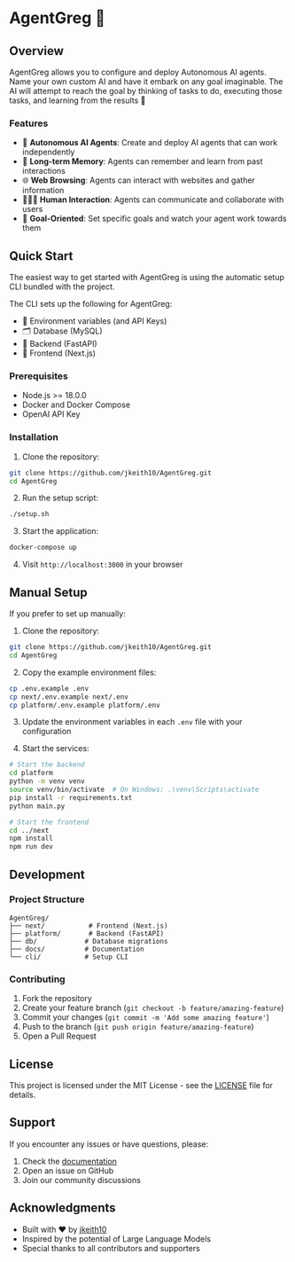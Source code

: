# AgentGreg 🤖



## Overview

AgentGreg allows you to configure and deploy Autonomous AI agents. Name your own custom AI and have it embark on any goal imaginable. The AI will attempt to reach the goal by thinking of tasks to do, executing those tasks, and learning from the results 🚀

### Features

- 🤖 **Autonomous AI Agents**: Create and deploy AI agents that can work independently
- 🧠 **Long-term Memory**: Agents can remember and learn from past interactions
- 🌐 **Web Browsing**: Agents can interact with websites and gather information
- 👨‍👩‍👦 **Human Interaction**: Agents can communicate and collaborate with users
- 🎯 **Goal-Oriented**: Set specific goals and watch your agent work towards them

## Quick Start

The easiest way to get started with AgentGreg is using the automatic setup CLI bundled with the project.

The CLI sets up the following for AgentGreg:
- 🔐 Environment variables (and API Keys)
- 🗂️ Database (MySQL)
- 🤖 Backend (FastAPI)
- 🎨 Frontend (Next.js)

### Prerequisites

- Node.js >= 18.0.0
- Docker and Docker Compose
- OpenAI API Key

### Installation

1. Clone the repository:
```bash
git clone https://github.com/jkeith10/AgentGreg.git
cd AgentGreg
```

2. Run the setup script:
```bash
./setup.sh
```

3. Start the application:
```bash
docker-compose up
```

4. Visit `http://localhost:3000` in your browser

## Manual Setup

If you prefer to set up manually:

1. Clone the repository:
```bash
git clone https://github.com/jkeith10/AgentGreg.git
cd AgentGreg
```

2. Copy the example environment files:
```bash
cp .env.example .env
cp next/.env.example next/.env
cp platform/.env.example platform/.env
```

3. Update the environment variables in each `.env` file with your configuration

4. Start the services:
```bash
# Start the backend
cd platform
python -m venv venv
source venv/bin/activate  # On Windows: .\venv\Scripts\activate
pip install -r requirements.txt
python main.py

# Start the frontend
cd ../next
npm install
npm run dev
```

## Development

### Project Structure

```
AgentGreg/
├── next/           # Frontend (Next.js)
├── platform/       # Backend (FastAPI)
├── db/            # Database migrations
├── docs/          # Documentation
└── cli/           # Setup CLI
```

### Contributing

1. Fork the repository
2. Create your feature branch (`git checkout -b feature/amazing-feature`)
3. Commit your changes (`git commit -m 'Add some amazing feature'`)
4. Push to the branch (`git push origin feature/amazing-feature`)
5. Open a Pull Request

## License

This project is licensed under the MIT License - see the [LICENSE](LICENSE) file for details.

## Support

If you encounter any issues or have questions, please:
1. Check the [documentation](docs/)
2. Open an issue on GitHub
3. Join our community discussions

## Acknowledgments

- Built with ❤️ by [jkeith10](https://github.com/jkeith10)
- Inspired by the potential of Large Language Models
- Special thanks to all contributors and supporters 
